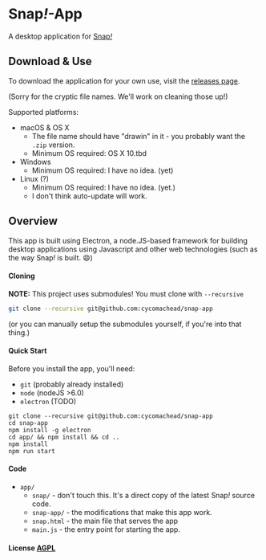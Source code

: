 # Snap<em>!</em>-App

A desktop application for [Snap<em>!</em>][snap]

[snap]: https://github.com/jmoenig/Snap--Build-Your-Own-Blocks

## Download & Use
To download the application for your own use, visit the [releases page][releases].

[releases]: https://github.com/cycomachead/snap-app/releases/latest

(Sorry for the cryptic file names. We'll work on cleaning those up!)

Supported platforms:

* macOS & OS X
	* The file name should have "drawin" in it - you probably want the `.zip` version.
	* Minimum OS required: OS X 10.tbd
* Windows
	* Minimum OS required: I have no idea. (yet)
* Linux (?)
	* Minimum OS required: I have no idea. (yet.)
	* I don't think auto-update will work.

## Overview

This app is built using Electron, a node.JS-based framework for building desktop applications using Javascript and other web technologies (such as the way Snap<em>!</em> is built. :smile:)

#### Cloning
**NOTE:** This project uses submodules! You must clone with `--recursive`

```sh
git clone --recursive git@github.com:cycomachead/snap-app
```
(or you can manually setup the submodules yourself, if you're into that thing.)

#### Quick Start
Before you install the app, you'll need:

* `git` (probably already installed)
* `node` (nodeJS >6.0)
* `electron` (TODO)

```
git clone --recursive git@github.com:cycomachead/snap-app
cd snap-app
npm install -g electron
cd app/ && npm install && cd ..
npm install
npm run start
```
#### Code
* `app/`
   * `snap/` - don't touch this. It's a direct copy of the latest Snap<em>!</em> source code.
   * `snap-app/` - the modifications that make this app work.
   * `snap.html` - the main file that serves the app
   * `main.js` - the entry point for starting the app.

#### License [AGPL](LICENSE.md)
